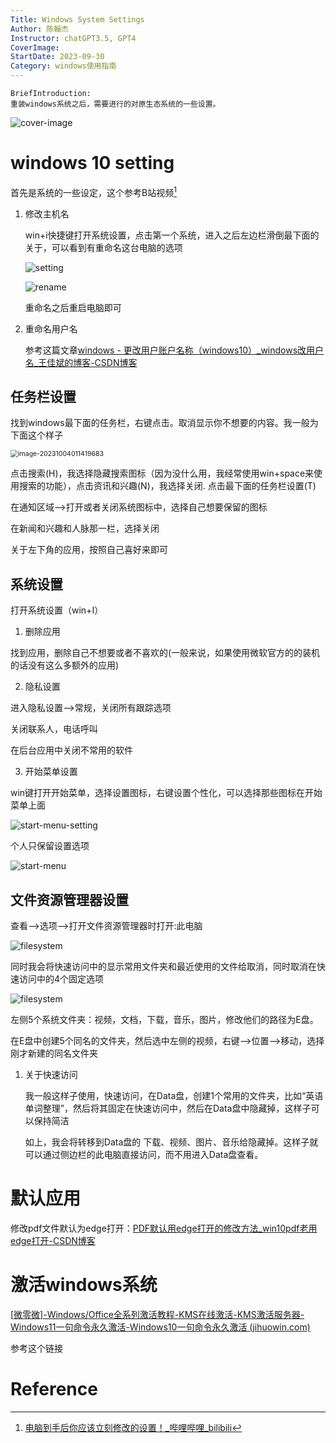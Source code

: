 ```yaml
---
Title: Windows System Settings
Author: 陈翰杰
Instructor: chatGPT3.5, GPT4
CoverImage:
StartDate: 2023-09-30
Category: windows使用指南
---
```


```
BriefIntroduction:
重装windows系统之后，需要进行的对原生态系统的一些设置。
```

<!-- split -->

![cover-image](./waitting)

# windows 10 setting

首先是系统的一些设定，这个参考B站视频[^Bilibili]

1. 修改主机名

   win+i快捷键打开系统设置，点击第一个系统，进入之后左边栏滑倒最下面的关于，可以看到有重命名这台电脑的选项

   ![setting](./images/setting.png)

   ![rename](./images/rename.png)

   重命名之后重启电脑即可

2. 重命名用户名

   参考这篇文章[windows - 更改用户账户名称（windows10）_windows改用户名_王佳斌的博客-CSDN博客](https://blog.csdn.net/weixin_44198965/article/details/115689689)

## 任务栏设置

找到windows最下面的任务栏，右键点击。取消显示你不想要的内容。我一般为下面这个样子

<img src="E:\Personal_Article\Windows10-setting\images\TaskBar.png" alt="image-20231004011419683" style="zoom:75%;" />

点击搜索(H)，我选择隐藏搜索图标（因为没什么用，我经常使用win+space来使用搜索的功能），点击资讯和兴趣(N)，我选择关闭. 点击最下面的任务栏设置(T)

在通知区域-->打开或者关闭系统图标中，选择自己想要保留的图标

在新闻和兴趣和人脉那一栏，选择关闭

关于左下角的应用，按照自己喜好来即可

## 系统设置

打开系统设置（win+I）

1. 删除应用

找到应用，删除自己不想要或者不喜欢的(一般来说，如果使用微软官方的的装机的话没有这么多额外的应用)

2. 隐私设置

进入隐私设置-->常规，关闭所有跟踪选项

关闭联系人，电话呼叫

在后台应用中关闭不常用的软件

3. 开始菜单设置

win键打开开始菜单，选择设置图标，右键设置个性化，可以选择那些图标在开始菜单上面

![start-menu-setting](./images/start-menu-setting.png)

个人只保留设置选项

![start-menu](./images/start-menu-setting-1.png)

## 文件资源管理器设置

查看-->选项-->打开文件资源管理器时打开:此电脑

![filesystem](./images/filesystem-setting-0.png)

同时我会将快速访问中的显示常用文件夹和最近使用的文件给取消，同时取消在快速访问中的4个固定选项

![filesystem](./images/filesystem-setting-1.png)

左侧5个系统文件夹：视频，文档，下载，音乐，图片，修改他们的路径为E盘。

在E盘中创建5个同名的文件夹，然后选中左侧的视频，右键-->位置-->移动，选择刚才新建的同名文件夹

1. 关于快速访问

   我一般这样子使用，快速访问，在Data盘，创建1个常用的文件夹，比如“英语单词整理”，然后将其固定在快速访问中，然后在Data盘中隐藏掉，这样子可以保持简洁

   如上，我会将转移到Data盘的 下载、视频、图片、音乐给隐藏掉。这样子就可以通过侧边栏的此电脑直接访问，而不用进入Data盘查看。

# 默认应用

修改pdf文件默认为edge打开：[PDF默认用edge打开的修改方法_win10pdf老用edge打开-CSDN博客](https://blog.csdn.net/nofall_bird/article/details/138244710)

# 激活windows系统

[[微零微\]-Windows/Office全系列激活教程-KMS在线激活-KMS激活服务器-Windows11一句命令永久激活-Windows10一句命令永久激活 (jihuowin.com)](https://jihuowin.com/index.php)

参考这个链接

# Reference

[^Bilibili]: [电脑到手后你应该立刻修改的设置！_哔哩哔哩_bilibili](https://www.bilibili.com/video/BV1am4y1R7pi/?spm_id_from=333.880.my_history.page.click&vd_source=617c4a2b4e326fc6b6269aada0d25986)
